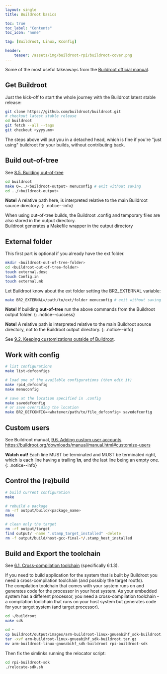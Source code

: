 ```yaml
---
layout: single
title: Buildroot basics

toc: true
toc_label: "Contents"
toc_icon: "none"

tag: [Buildroot, Linux, Kconfig]

header:
    teaser: /assets/img/buildroot-rpi/buildroot-cover.png
---
```


Some of the most useful takeaways from the [Buildroot official manual](https://buildroot.org/downloads/manual/manual.html).

## Get Buildroot

Just the kick-off to start the whole journey with the Buildroot latest stable release:

```bash
git clone https://github.com/buildroot/buildroot.git
# checkout latest stable release 
cd buildroot
git fetch --all --tags
git checkout <yyyy.mm>
```

The steps above will put you in a detached head, which is fine if you're "just using" buildroot for your builds, without contributing back.

## Build out-of-tree

See [8.5. Building out-of-tree](https://buildroot.org/downloads/manual/manual.html#_building_out_of_tree)

```bash
cd buildroot
make O=../<buildroot-output> menuconfig # exit without saving
cd ../<buildroot-output>
```

**Note!** A relative path here, is interpreted relative to the main Buildroot source directory.
{: .notice--info}

When using out-of-tree builds, the Buildroot .config and temporary files are also stored in the output directory.  
Buildroot generates a Makefile wrapper in the output directory

## External folder

This first part is optional if you already have the ext folder.

```bash
mkdir <buildroot-out-of-tree-folder>
cd <buildroot-out-of-tree-folder>
touch external.desc
touch Config.in 
touch external.mk
```
Let Buildroot know about the ext folder setting the BR2_EXTERNAL variable:

```bash
make BR2_EXTERNAL=/path/to/ext/folder menuconfig # exit without saving
```

**Note!** If building **out-of-tree** run the above commands from the Buildroot output folder.
{: .notice--success}

**Note!** A relative path is interpreted relative to the main Buildroot source directory, not to the Buildroot output directory.
{: .notice--info}

See [9.2. Keeping customizations outside of Buildroot](https://buildroot.org/downloads/manual/manual.html#outside-br-custom).


## Work with config

``` bash
# list configurations
make list-defconfigs

# load one of the available configurations (then edit it)
make rpi4_defconfig
make menuconfig

# save at the location specified in .config
make savedefconfig
# or save overriding the location
make BR2_DEFCONFIG=<whatever/path/to/file_defconfig> savedefconfig
```

## Custom users

See Buildroot manual, [9.6. Adding custom user accounts](https://buildroot.org/downloads/manual/manual.html#customize-users).
https://buildroot.org/downloads/manual/manual.html#customize-users

**Watch out!** Each line MUST be terminated and MUST be terminated right, which is each line having a trailing **\n**, and the last line being an empty one.
{: .notice--info}

## Control the (re)build

```bash
# build current configuration
make
```

```bash
# rebuild a package 
rm -rf output/build/<package_name>
make
```

```bash
# clean only the target  
rm -rf output/target
find output/ -name ".stamp_target_installed" -delete
rm -f output/build/host-gcc-final-*/.stamp_host_installed
```



## Build and Export the toolchain

See [6.1. Cross-compilation toolchain](https://buildroot.org/downloads/manual/manual.html#_cross_compilation_toolchain) (specifically 6.1.3).

If you need to build application for the system that is built by Buildroot you need a cross-compilation toolchain (and possibly the target rootfs).  
The compilation toolchain that comes with your system runs on and generates code for the processor in your host system. As your embedded system has a different processor, you need a cross-compilation toolchain - a compilation toolchain that runs on your host system but generates code for your target system (and target processor).

``` bash
cd ~/buildroot
make sdk
```

```bash
cd ~
cp buildroot/output/images/arm-buildroot-linux-gnueabihf_sdk-buildroot.tar.gz .
tar -xvf arm-buildroot-linux-gnueabihf_sdk-buildroot.tar.gz
mv arm-buildroot-linux-gnueabihf_sdk-buildroot rpi-buildroot-sdk
```

Then fix the simlinks running the relocator script:

```bash
cd rpi-buildroot-sdk
./relocate-sdk.sh
```
